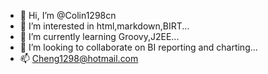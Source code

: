 - 👋 Hi, I’m @Colin1298cn
- 👀 I’m interested in html,markdown,BIRT...
- 🌱 I’m currently learning Groovy,J2EE...
- 💞️ I’m looking to collaborate on BI reporting and charting...
- 📫 Cheng1298@hotmail.com

<!---
Colin1298cn/Colin1298cn is a ✨ special ✨ repository because its `README.md` (this file) appears on your GitHub profile.
You can click the Preview link to take a look at your changes.
--->
